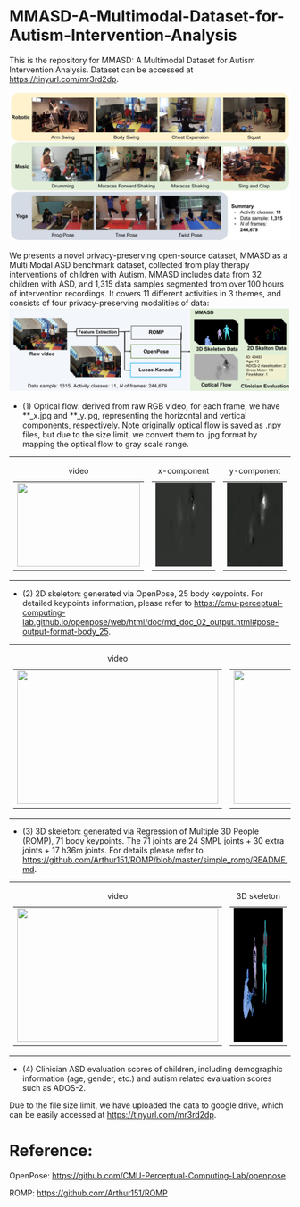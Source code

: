 # MMASD-A-Multimodal-Dataset-for-Autism-Intervention-Analysis

This is the repository for MMASD: A Multimodal Dataset for Autism Intervention Analysis. Dataset can be accessed at https://tinyurl.com/mr3rd2dp.

![selected scenes](./sample_data/scene.jpg)

<!-- #### Theme 1 -- Robotic-assisted therapy: Arm Swing, Body Swing, Chest Expansion, Squat
<img src="sample_data/as_40533_D8_001_i.gif" alt="Alt Text 1" width="200" height="150"> <img src="sample_data/bs_20594_D1_001_y.gif" alt="Alt Text 2" width="200" height="150"> <img src="sample_data/ce_40753_D16_000_i.gif" alt="Alt Text 3" width="200" height="150"> <img src="sample_data/sq_40023_D8_001_i.gif" alt="Alt Text 4" width="200" height="150">

#### Theme 2 -- Rhythm: Drumming, Maracas Forward Shaking, Maracas Shaking, Sing and Clap
<img src="sample_data/dr_40493_D16_023_n.gif" alt="Alt Text 5" width="200" height="150"> <img src="sample_data/mfs_40743_D1_001_y.gif" alt="Alt Text 6" width="200" height="150"> <img src="sample_data/ms_40143_D8_007_y.gif" alt="Alt Text 7" width="200" height="150"> <img src="sample_data/sac_40683_D1_000_y.gif" alt="Alt Text 8" width="200" height="150">

#### Theme 3 -- Yoga: Frog Pose, Tree Pose, Twist Pose
<img src="sample_data/fg_41093_D8_009_y.gif" alt="Alt Text 9" width="200" height="150"> <img src="sample_data/tr_41063_D8_011_y.gif" alt="Alt Text 10" width="200" height="150"> <img src="sample_data/tw_41113_D1_010_y.gif" alt="twist pose" width="200" height="150"> -->

We presents a novel privacy-preserving open-source dataset, MMASD as a Multi Modal ASD benchmark dataset, collected from play therapy interventions of children with Autism. 
MMASD includes data from 32 children with ASD, and 1,315 data samples segmented from over 100 hours of intervention recordings.
It covers 11 different activities in 3 themes, and consists of four privacy-preserving modalities of data: 
![4 different modalities](./sample_data/Teaser_3.jpg)

- (1) Optical flow: derived from raw RGB video, for each frame, we have **_x.jpg and **_y.jpg, representing the horizontal and vertical components, respectively. Note originally optical flow is saved as .npy files, but due to the size limit, we convert them to .jpg format by mapping the optical flow to gray scale range.

<table>
  <tr>
     <td>
      <table>
        <caption>video</caption>
        <tr>
          <td><img src="sample_data/sq_20583_D16_000.gif" width="220" height="150"></td>
        </tr>
      </table>
    </td>
    <td>
      <table>
        <caption>x-component</caption>
        <tr>
          <td><img src="sample_data/sq_20583_D16_000_x.gif" width="220" height="150"></td>
        </tr>
      </table>
    </td>
    <td>
      <table>
        <caption>y-component</caption>
        <tr>
          <td><img src="sample_data/sq_20583_D16_000_y.gif" width="220" height="150"></td>
        </tr>
      </table>
    </td>
  </tr>
</table>



- (2) 2D skeleton: generated via OpenPose, 25 body keypoints. For detailed keypoints information, please refer to https://cmu-perceptual-computing-lab.github.io/openpose/web/html/doc/md_doc_02_output.html#pose-output-format-body_25.

<table>
  <tr>
    <td>
      <table>
        <caption>video</caption>
        <tr>
          <td><img src="sample_data/sq_20583_D16_000.gif" width="360" height="240"></td>
        </tr>
      </table>
    </td>
    <td>
      <table>
        <caption>2D skeleton</caption>
        <tr>
          <td><img src="sample_data/sq_20583_D16_000_y_2d.gif" width="360" height="240"></td>
        </tr>
      </table>
    </td>
  </tr>
</table>

- (3) 3D skeleton: generated via Regression of Multiple 3D People (ROMP), 71 body keypoints. The 71 joints are 24 SMPL joints + 30 extra joints + 17 h36m joints. For details please refer to https://github.com/Arthur151/ROMP/blob/master/simple_romp/README.md.

<table>
  <tr>
    <td>
      <table>
        <caption>video</caption>
        <tr>
          <td><img src="sample_data/sq_20583_D16_000.gif" width="360" height="240"></td>
        </tr>
      </table>
    </td>
    <td>
      <table>
        <caption>3D skeleton</caption>
        <tr>
          <td><img src="sample_data/sq_20583_D16_000_3d.gif" width="360" height="240"></td>
        </tr>
      </table>
    </td>
  </tr>
</table>

- (4) Clinician ASD evaluation scores of children, including demographic information (age, gender, etc.) and autism related evaluation scores such as ADOS-2.

Due to the file size limit, we have uploaded the data to google drive, which can be easily accessed at https://tinyurl.com/mr3rd2dp.


# Reference:

OpenPose: https://github.com/CMU-Perceptual-Computing-Lab/openpose

ROMP: https://github.com/Arthur151/ROMP


